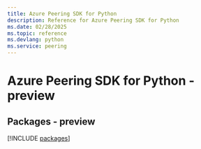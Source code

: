 ```yaml
---
title: Azure Peering SDK for Python
description: Reference for Azure Peering SDK for Python
ms.date: 02/28/2025
ms.topic: reference
ms.devlang: python
ms.service: peering
---
```

# Azure Peering SDK for Python - preview
## Packages - preview
[!INCLUDE [packages](peering-index.md)]